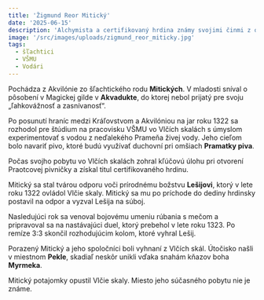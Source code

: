 ```yaml
---
title: 'Žigmund Reor Mitický'
date: '2025-06-15'
description: 'Alchymista a certifikovaný hrdina známy svojimi činmi z obdobia Lešijovej hrôzovlády (1322-1324)'
image: '/src/images/uploads/zigmund_reor_miticky.jpg'
tags:
  - šľachtici
  - VŠMU
  - Vodári
---
```


Pochádza z Akvilónie zo šľachtického rodu **Mitických**. V mladosti sníval o pôsobení v Magickej gilde v **Akvadukte**, do ktorej nebol prijatý pre svoju  „ľahkovážnosť a zasnívanosť“. 

Po posunutí hraníc medzi Kráľovstvom a Akvilóniou na jar roku 1322 sa rozhodol pre štúdium na pracovisku VŠMU vo Vlčích skalách s úmyslom experimentovať s vodou z neďalekého Prameňa živej vody. Jeho cieľom bolo navariť pivo, ktoré budú využívať duchovní pri omšiach **Pramatky piva**.

Počas svojho pobytu vo Vlčích skalách zohral kľúčovú úlohu pri otvorení Praotcovej pivničky a získal titul certifikovaného hrdinu.

Mitický sa stal tvárou odporu voči prírodnému božstvu **Lešijovi**, ktorý v lete roku 1322 ovládol Vlčie skaly. Mitický sa mu po príchode do dediny hrdinsky postavil na odpor a vyzval Lešija na súboj.

Nasledujúci rok sa venoval bojovému umeniu rúbania s mečom a pripravoval sa na nastávajúci duel, ktorý prebehol v lete roku 1323. Po remíze 3:3 skončil rozhodujúcim kolom, ktoré vyhral Lešij.

Porazený Mitický a jeho spoločníci boli vyhnaní z Vlčích skál. Útočisko našli v miestnom **Pekle**, skadiaľ neskôr unikli vďaka snahám kňazov boha **Myrmeka**. 

Mitický potajomky opustil Vlčie skaly. Miesto jeho súčasného pobytu nie je známe.